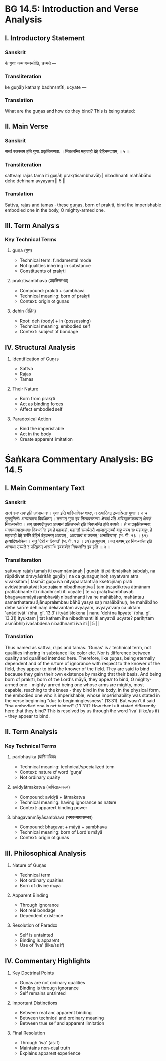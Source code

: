 # BG 14.5: Introduction and Verse Analysis

## I. Introductory Statement

### Sanskrit
के गुणाः कथं बध्नन्तीति, उच्यते —

### Transliteration
ke guṇāḥ kathaṃ badhnantīti, ucyate —

### Translation
What are the guṇas and how do they bind? This is being stated:

## II. Main Verse

### Sanskrit
सत्त्वं रजस्तम इति गुणाः प्रकृतिसम्भवाः ।
निबध्नन्ति महाबाहो देहे देहिनमव्ययम् ॥ ५ ॥

### Transliteration
sattvaṃ rajas tama iti guṇāḥ prakṛtisambhavāḥ |
nibadhnanti mahābāho dehe dehinam avyayam || 5 ||

### Translation
Sattva, rajas and tamas - these guṇas, born of prakṛti, bind the imperishable embodied one in the body, O mighty-armed one.

## III. Term Analysis

### Key Technical Terms
1. guṇa (गुण)
   - Technical term: fundamental mode
   - Not qualities inhering in substance
   - Constituents of prakṛti

2. prakṛtisambhava (प्रकृतिसम्भव)
   - Compound: prakṛti + sambhava
   - Technical meaning: born of prakṛti
   - Context: origin of guṇas

3. dehin (देहिन्)
   - Root: deh (body) + in (possessing)
   - Technical meaning: embodied self
   - Context: subject of bondage

## IV. Structural Analysis

1. Identification of Guṇas
   - Sattva
   - Rajas
   - Tamas

2. Their Nature
   - Born from prakṛti
   - Act as binding forces
   - Affect embodied self

3. Paradoxical Action
   - Bind the imperishable
   - Act in the body
   - Create apparent limitation
# Śaṅkara Commentary Analysis: BG 14.5

## I. Main Commentary Text

### Sanskrit
सत्त्वं रजः तमः इति एवंनामानः । गुणाः इति पारिभाषिकः शब्दः, न रूपादिवत् द्रव्याश्रिताः गुणाः । न च गुणगुणिनोः अन्यत्वमत्र विवक्षितम् । तस्मात् गुणा इव नित्यपरतन्त्राः क्षेत्रज्ञं प्रति अविद्यात्मकत्वात् क्षेत्रज्ञं निबध्नन्तीव । तम् आस्पदीकृत्य आत्मानं प्रतिलभन्ते इति निबध्नन्ति इति उच्यते । ते च प्रकृतिसम्भवाः भगवन्मायासम्भवाः निबध्नन्ति इव हे महाबाहो, महान्तौ समर्थतरौ आजानुप्रलम्बौ बाहू यस्य सः महाबाहुः, हे महाबाहो देहे शरीरे देहिनं देहवन्तम् अव्ययम् , अव्ययत्वं च उक्तम् 'अनादित्वात्' (भ. गी. १३ । ३१) इत्यादिश्लोकेन । ननु 'देही न लिप्यते' (भ. गी. १३ । ३१) इत्युक्तम् । तत् कथम् इह निबध्नन्ति इति अन्यथा उच्यते ? परिहृतम् अस्माभिः इवशब्देन निबध्नन्ति इव इति ॥ ५ ॥

### Transliteration
sattvaṃ rajaḥ tamaḥ iti evaṃnāmānaḥ | guṇāḥ iti pāribhāṣikaḥ śabdaḥ, na rūpādivat dravyāśritāḥ guṇāḥ | na ca guṇaguṇinoḥ anyatvam atra vivakṣitam | tasmāt guṇā iva nityaparatantrāḥ kṣetrajñaṃ prati avidyātmakatvāt kṣetrajñaṃ nibadhnantīva | tam āspadīkṛtya ātmānaṃ pratilabhante iti nibadhnanti iti ucyate | te ca prakṛtisambhavāḥ bhagavanmāyāsambhavāḥ nibadhnanti iva he mahābāho, mahāntau samarthatarau ājānupralambau bāhū yasya saḥ mahābāhuḥ, he mahābāho dehe śarīre dehinaṃ dehavantam avyayam, avyayatvaṃ ca uktam 'anāditvāt' (bha. gī. 13.31) ityādiślokena | nanu 'dehī na lipyate' (bha. gī. 13.31) ityuktam | tat katham iha nibadhnanti iti anyathā ucyate? parihṛtam asmābhiḥ ivaśabdena nibadhnanti iva iti || 5 ||

### Translation
Thus named as sattva, rajas and tamas. 'Guṇas' is a technical term, not qualities inhering in substance like color etc. Nor is difference between quality and qualified intended here. Therefore, like guṇas, being eternally dependent and of the nature of ignorance with respect to the knower of the field, they appear to bind the knower of the field. They are said to bind because they gain their own existence by making that their basis. And being born of prakṛti, born of the Lord's māyā, they appear to bind, O mighty-armed one - mighty-armed being one whose arms are mighty, most capable, reaching to the knees - they bind in the body, in the physical form, the embodied one who is imperishable, whose imperishability was stated in the verse beginning "due to beginninglessness" (13.31). But wasn't it said "the embodied one is not tainted" (13.31)? How then is it stated differently here that they bind? This is resolved by us through the word 'iva' (like/as if) - they appear to bind.

## II. Term Analysis

### Key Technical Terms
1. pāribhāṣika (पारिभाषिक)
   - Technical meaning: technical/specialized term
   - Context: nature of word 'guṇa'
   - Not ordinary quality

2. avidyātmakatva (अविद्यात्मकत्व)
   - Compound: avidyā + ātmakatva
   - Technical meaning: having ignorance as nature
   - Context: apparent binding power

3. bhagavanmāyāsambhava (भगवन्मायासम्भव)
   - Compound: bhagavat + māyā + sambhava
   - Technical meaning: born of Lord's māyā
   - Context: origin of guṇas

## III. Philosophical Analysis

1. Nature of Guṇas
   - Technical term
   - Not ordinary qualities
   - Born of divine māyā

2. Apparent Binding
   - Through ignorance
   - Not real bondage
   - Dependent existence

3. Resolution of Paradox
   - Self is untainted
   - Binding is apparent
   - Use of 'iva' (like/as if)

## IV. Commentary Highlights

1. Key Doctrinal Points
   - Guṇas are not ordinary qualities
   - Binding is through ignorance
   - Self remains untainted

2. Important Distinctions
   - Between real and apparent binding
   - Between technical and ordinary meaning
   - Between true self and apparent limitation

3. Final Resolution
   - Through 'iva' (as if)
   - Maintains non-dual truth
   - Explains apparent experience
